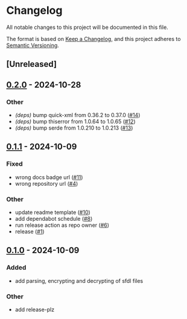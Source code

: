 # Changelog

All notable changes to this project will be documented in this file.

The format is based on [Keep a Changelog](https://keepachangelog.com/en/1.0.0/),
and this project adheres to [Semantic Versioning](https://semver.org/spec/v2.0.0.html).

## [Unreleased]

## [0.2.0](https://github.com/markhaehnel/sfdl/compare/v0.1.1...v0.2.0) - 2024-10-28

### Other

- *(deps)* bump quick-xml from 0.36.2 to 0.37.0 ([#14](https://github.com/markhaehnel/sfdl/pull/14))
- *(deps)* bump thiserror from 1.0.64 to 1.0.65 ([#12](https://github.com/markhaehnel/sfdl/pull/12))
- *(deps)* bump serde from 1.0.210 to 1.0.213 ([#13](https://github.com/markhaehnel/sfdl/pull/13))

## [0.1.1](https://github.com/markhaehnel/sfdl/compare/v0.1.0...v0.1.1) - 2024-10-09

### Fixed

- wrong docs badge url ([#11](https://github.com/markhaehnel/sfdl/pull/11))
- wrong repository url ([#4](https://github.com/markhaehnel/sfdl/pull/4))

### Other

- update readme template ([#10](https://github.com/markhaehnel/sfdl/pull/10))
- add dependabot schedule ([#8](https://github.com/markhaehnel/sfdl/pull/8))
- run release action as repo owner ([#6](https://github.com/markhaehnel/sfdl/pull/6))
- release ([#1](https://github.com/markhaehnel/sfdl/pull/1))

## [0.1.0](https://github.com/markhaehnel/sfdl-rs/releases/tag/v0.1.0) - 2024-10-09

### Added

- add parsing, encrypting and decrypting of sfdl files

### Other

- add release-plz

